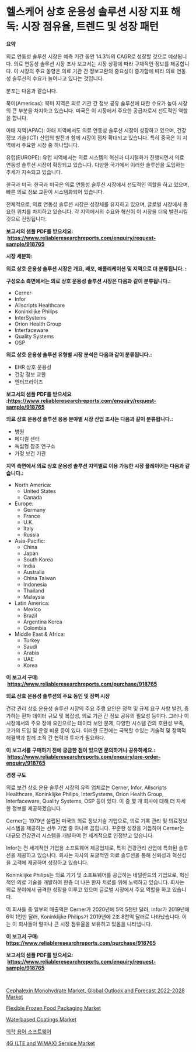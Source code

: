 <p><h1>헬스케어 상호 운용성 솔루션 시장 지표 해독: 시장 점유율, 트렌드 및 성장 패턴</h1></p><p><strong>요약</strong></p>
<p><p>의료 연동성 솔루션 시장은 예측 기간 동안 14.3%의 CAGR로 성장할 것으로 예상됩니다. 의료 연동성 솔루션 시장 조사 보고서는 시장 상황에 따라 구체적인 정보를 제공합니다. 이 시장의 주요 동향은 의료 기관 간 정보교환의 중요성이 증가함에 따라 의료 연동성 솔루션의 수요가 늘어나고 있다는 것입니다.</p><p>분포는 다음과 같습니다.</p><p>북미(Americas): 북미 지역은 의료 기관 간 정보 공유 솔루션에 대한 수요가 높아 시장의 큰 부분을 차지하고 있습니다. 미국은 이 시장에서 주요한 공급자로서 선도적인 역할을 합니다.</p><p>아태 지역(APAC): 아태 지역에서도 의료 연동성 솔루션 시장이 성장하고 있으며, 건강 정보 기술(ICT) 산업의 발전과 함께 시장이 점차 확대되고 있습니다. 특히 중국은 이 지역에서 주요한 시장 중 하나입니다.</p><p>유럽(EUROPE): 유럽 지역에서는 의료 시스템의 혁신과 디지털화가 진행되면서 의료 연동성 솔루션 시장이 확장되고 있습니다. 다양한 국가에서 이러한 솔루션을 도입하는 추세가 지속되고 있습니다.</p><p>한국과 미국: 한국과 미국은 의료 연동성 솔루션 시장에서 선도적인 역할을 하고 있으며, 빠른 의료 정보 교환이 시스템화되어 있습니다.</p><p>전체적으로, 의료 연동성 솔루션 시장은 성장세를 유지하고 있으며, 글로벌 시장에서 중요한 위치를 차지하고 있습니다. 각 지역에서의 수요와 혁신이 이 시장을 더욱 발전시킬 것으로 전망됩니다.</p></p>
<p><strong>보고서의 샘플 PDF를 받으세요: &nbsp;<a href="https://www.reliableresearchreports.com/enquiry/request-sample/918765">https://www.reliableresearchreports.com/enquiry/request-sample/918765</a></strong></p>
<p><strong>시장 세분화:</strong></p>
<p><strong> 의료 상호 운용성 솔루션 시장은 개요, 배포, 애플리케이션 및 지역으로 더 분류됩니다. :</strong></p>
<p><strong>구성요소 측면에서는 의료 상호 운용성 솔루션 시장은 다음과 같이 분류됩니다.:</strong></p>
<p><ul><li>Cerner</li><li>Infor</li><li>Allscripts Healthcare</li><li>Koninklijke Philips</li><li>InterSystems</li><li>Orion Health Group</li><li>Interfaceware</li><li>Quality Systems</li><li>OSP</li></ul></p>
<p><strong> 의료 상호 운용성 솔루션 유형별 시장 분석은 다음과 같이 분류됩니다.:</strong></p>
<p><ul><li>EHR 상호 운용성</li><li>건강 정보 교환</li><li>엔터프라이즈</li></ul></p>
<p><strong>보고서의 샘플 PDF를 받으세요 :<a href="https://www.reliableresearchreports.com/enquiry/request-sample/918765">https://www.reliableresearchreports.com/enquiry/request-sample/918765</a></strong></p>
<p><strong> 의료 상호 운용성 솔루션 응용 분야별 시장 산업 조사는 다음과 같이 분류됩니다.:</strong></p>
<p><ul><li>병원</li><li>메디컬 센터</li><li>독립형 참조 연구소</li><li>가정 보건 기관</li></ul></p>
<p><strong>지역 측면에서 의료 상호 운용성 솔루션 지역별로 이용 가능한 시장 플레이어는 다음과 같습니다.:</strong></p>
<p><ul>
    <li>
        North America:
        <ul>
            <li>United States</li>
            <li>Canada</li>
        </ul>
    </li>
    <li>
        Europe:
        <ul>
            <li>Germany</li>
            <li>France</li>
            <li>U.K.</li>
            <li>Italy</li>
            <li>Russia</li>
        </ul>
    </li>
    <li>
        Asia-Pacific:
        <ul>
            <li>China</li>
            <li>Japan</li>
            <li>South Korea</li>
            <li>India</li>
            <li>Australia</li>
            <li>China Taiwan</li>
            <li>Indonesia</li>
            <li>Thailand</li>
            <li>Malaysia</li>
        </ul>
    </li>
    <li>
        Latin America:
        <ul>
            <li>Mexico</li>
            <li>Brazil</li>
            <li>Argentina Korea</li>
            <li>Colombia</li>
        </ul>
    </li>
    <li>
        Middle East & Africa:
        <ul>
            <li>Turkey</li>
            <li>Saudi</li>
            <li>Arabia</li>
            <li>UAE</li>
            <li>Korea</li>
        </ul>
    </li>
    </ul></p>
<p><strong>이 보고서 구매: &nbsp;<a href="https://www.reliableresearchreports.com/purchase/918765">https://www.reliableresearchreports.com/purchase/918765</a></strong></p>
<p><strong>의료 상호 운용성 솔루션의 주요 동인 및 장벽 시장</strong></p>
<p><p>건강 관리 상호 운용성 솔루션 시장의 주요 주행 요인은 정책 및 규제 요구 사항 발전, 증가하는 환자 데이터 규모 및 복잡성, 의료 기관 간 정보 공유의 필요성 등이다. 그러나 이 시장에서의 주요 장애 요인으로는 데이터 보안 문제, 다양한 시스템 간의 호환성 부족, 고가의 도입 및 운영 비용 등이 있다. 이러한 도전에는 극복할 수있는 기술적 및 정책적 해결책과 함께 조직 간 협력과 투자가 필요하다.</p></p>
<p><strong>이 보고서를 구매하기 전에 궁금한 점이 있으면 문의하거나 공유하세요.: &nbsp;<a href="https://www.reliableresearchreports.com/enquiry/pre-order-enquiry/918765">https://www.reliableresearchreports.com/enquiry/pre-order-enquiry/918765</a></strong></p>
<p><strong>경쟁 구도</strong></p>
<p><p>의료 보건 상호 운용 솔루션 시장의 유력 업체로는 Cerner, Infor, Allscripts Healthcare, Koninklijke Philips, InterSystems, Orion Health Group, Interfaceware, Quality Systems, OSP 등이 있다. 이 중 몇 개 회사에 대해 더 자세한 정보를 제공하겠습니다.</p><p>Cerner는 1979년 설립된 미국의 의료 정보기술 기업으로, 의료 기록 관리 및 의료정보 시스템을 제공하는 선두 기업 중 하나로 꼽힙니다. 꾸준한 성장을 거듭하며 Cerner는 대규모 건강관리 시스템을 개발하여 전 세계적으로 인정받고 있습니다.</p><p>Infor는 전 세계적인 기업용 소프트웨어 제공업체로, 특히 건강관리 산업에 특화된 솔루션을 제공하고 있습니다. 회사는 자사의 포괄적인 의료 솔루션을 통해 신뢰성과 혁신성을 고객에 제공하며 성장하고 있습니다.</p><p>Koninklijke Philips는 의료 기기 및 소프트웨어를 공급하는 네덜란드의 기업으로, 혁신적인 의료 기술을 개발하여 한층 더 나은 환자 치료를 위해 노력하고 있습니다. 회사는 의료 분야에서 급격한 성장을 이루고 있으며 글로벌 시장에서 주요 역할을 하고 있습니다.</p><p>이 회사들 중 일부의 매출액은 Cerner가 2020년에 5억 5천만 달러, Infor가 2019년에 6억 1천만 달러, Koninklijke Philips가 2019년에 2조 8천억 달러로 나타났습니다. 이는 이 회사들이 얼마나 큰 시장 점유율을 보유하고 있음을 나타냅니다.</p></p>
<p><strong>이 보고서 구매: &nbsp; <a href="https://www.reliableresearchreports.com/purchase/918765">https://www.reliableresearchreports.com/purchase/918765</a></strong></p>
<p><strong>보고서의 샘플 PDF를 받으세요: &nbsp;<a href="https://www.reliableresearchreports.com/enquiry/request-sample/918765">https://www.reliableresearchreports.com/enquiry/request-sample/918765</a></strong><strong></strong></p>
<p>&nbsp;</p>
<p><p><a href="https://frill-swim-3cd.notion.site/Cephalexin-Monohydrate-Market-Global-Outlook-and-Forecast-2022-2028-Market-Size-Focuses-on-Market-D-85428868070b492495b4cd31a5ac6358">Cephalexin Monohydrate Market, Global Outlook and Forecast 2022-2028 Market</a></p><p><a href="https://github.com/jerrycopelandthomaswsqd8q/Market-Research-Report-List-1/blob/main/flexible-frozen-food-packaging-market.md">Flexible Frozen Food Packaging Market</a></p><p><a href="https://view.publitas.com/reportprime-1/waterbased-coatings-market-size-and-growth-market-segmentation-regional-and-country-breakdowns-and-market-trends-for-period-from-2024-2031/">Waterbased Coatings Market</a></p><p><a href="https://github.com/nuekbpymrrz5/Market-Research-Report-List-1/blob/main/8067538183930.md">의학 용어 소프트웨어</a></p><p><a href="https://issuu.com/reportprime-2/docs/4g-lte-and-wimax-service-market-size-2030.pptx">4G (LTE and WiMAX) Service Market</a></p></p>